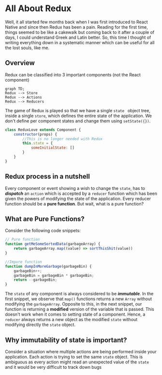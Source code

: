 # All About Redux

Well, it all started few months back when I was first introduced to React Native and since then Redux has been a pain. Reading for the first time, things seemed to be like a cakewalk but coming back to it after a couple of days, I could understand Greek and Latin better. So, this time I thought of writing everything down in a systematic manner which can be useful for all the lost souls, like me.

## Overview

Redux can be classified into 3 important components (not the React component)

```mermaid
graph TD;
Redux --> Store
Redux --> Actions
Redux --> Reducers
```

The game of Redux is played so that we have a single `state ` object tree, inside a single `store`, which defines the entire state of the application. We don't define per component states and change them using `setState({})`.  

```javascript
class ReduxLove extends Component {
	constructor(props) {
		//This is no longer needed with Redux
		this.state = { 
			someInitialState: []
	    }
	}
}
```

## Redux process in a nutshell
Every component or event showing a wish to change the `state`, has to ***dispatch*** an `action` which is accepted by a `reducer` function which has been given the powers of modifying the state of the application. Every reducer function should be a **pure function**. But wait, what is a pure function?

## What are Pure Functions?

Consider the following code snippets:
```javascript
// Pure function
function getMeSomeSortedData(garbageArray) {
	return garbageArray.map((value) => sortThisShit(value))
}
```
```javascript
//Impure function
function dumpInMoreGarbage(garbageBin) {
	garbageBin++;
	garbageBin = garbageBin * garbageBin;
	return --garbageBin;
}
```
The `state` of any component is always considered to be ***immutable***.  In the first snippet, we observe that `map()` functions returns a new `Array` without modifying the `garbageArray`. Opposite to this, in the next snippet, our function is returning a **modified** version of the variable that is passed. This doesn't work when it comes to setting state of a component. Hence, a `reducer` always returns a new object as the modified `state` without modifying directly the `state` object.

## Why immutability of state is important?
Consider a situation where multiple actions are being performed inside your application. Each action is trying to set the same `state` object. This is ambiguous as every action might read an unexpected value of the `state` and it would be very difficult to track down bugs

<!--stackedit_data:
eyJoaXN0b3J5IjpbMTE0MTIwMzQ1Nl19
-->